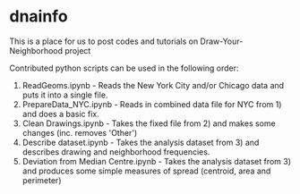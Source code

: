# dnainfo
This is a place for us to post codes and tutorials on Draw-Your-Neighborhood project 

Contributed python scripts can be used in the following order:

1) ReadGeoms.ipynb - Reads the New York City and/or Chicago data and puts it into a single file.
2) PrepareData_NYC.ipynb - Reads in combined data file for NYC from 1) and does a basic fix.
3) Clean Drawings.ipynb - Takes the fixed file from 2) and makes some changes (inc. removes 'Other')
4) Describe dataset.ipynb - Takes the analysis dataset from 3) and describes drawing and neighborhood frequencies.
5) Deviation from Median Centre.ipynb - Takes the analysis dataset from 3) and produces some simple measures of spread (centroid, area and perimeter)
